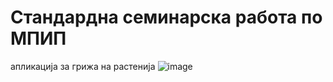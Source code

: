 # Стандардна семинарска работа по МПИП 
апликација за грижа на растенија
![image](https://github.com/marijagjorgjieva/MpipApp/assets/82838042/52b306f2-5aea-4ded-a5f8-ef19a7f54864)
